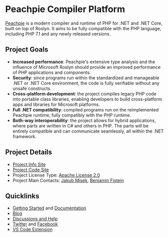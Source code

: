 # Peachpie Compiler Platform

[Peachpie](https://www.peachpie.io) is a modern compiler and runtime of PHP for .NET and .NET Core, 
built on top of Roslyn. It aims to be fully compatible with the PHP language, including PHP 7.1 and any newly released versions.

## Project Goals

- **Increased performance**: Peachpie's extensive type analysis and the influence of Microsoft Roslyn should provide an improved performance of PHP applications and components. 
- **Security**: since programs run within the standardized and manageable .NET or .NET Core environment, the code is fully verifiable without any unsafe constructs. 
- **Cross-platform development**: the project compiles legacy PHP code into portable class libraries, enabling developers to build cross-platform apps and libraries for Microsoft platforms.  
- **Full .NET compatibility**: compiled programs run on the reimplemented Peachpie runtime, fully compatibly with the PHP runtime.
- **Both-way interoperability**: the project allows for hybrid applications, where parts are written in C# and others in PHP. The parts will be entirely compatible and can communicate seamlessly, all within the .NET framework. 

## Project Details

* [Project Info Site](https://www.peachpie.io)
* [Project Code Site](https://github.com/peachpiecompiler/peachpie)
* Project License Type: [Apache License 2.0](https://github.com/peachpiecompiler/peachpie/blob/master/LICENSE.txt)
* Project Main Contacts: [Jakub Misek](https://github.com/jakubmisek), [Benjamin Fistein](https://github.com/bfistein)

## Quicklinks

* [Getting Started](https://www.peachpie.io/getstarted) and [Documentation](https://github.com/peachpiecompiler/peachpie/wiki)
* [Blog](https://www.peachpie.io/blog)
* [Discussions and Help](https://gitter.im/iolevel/peachpie)
* [Twitter](https://twitter.com/pchpcompiler) and [Facebook](https://www.facebook.com/pchpcompiler)
* [VS Code Extension](https://marketplace.visualstudio.com/items?itemName=iolevel.peachpie-vscode)
